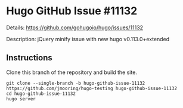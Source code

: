 # Hugo GitHub Issue #11132

Details: <https://github.com/gohugoio/hugo/issues/11132>

Description: jQuery minify issue with new hugo v0.113.0+extended

## Instructions

Clone this branch of the repository and build the site.

```text
git clone --single-branch -b hugo-github-issue-11132 https://github.com/jmooring/hugo-testing hugo-github-issue-11132
cd hugo-github-issue-11132
hugo server
```
